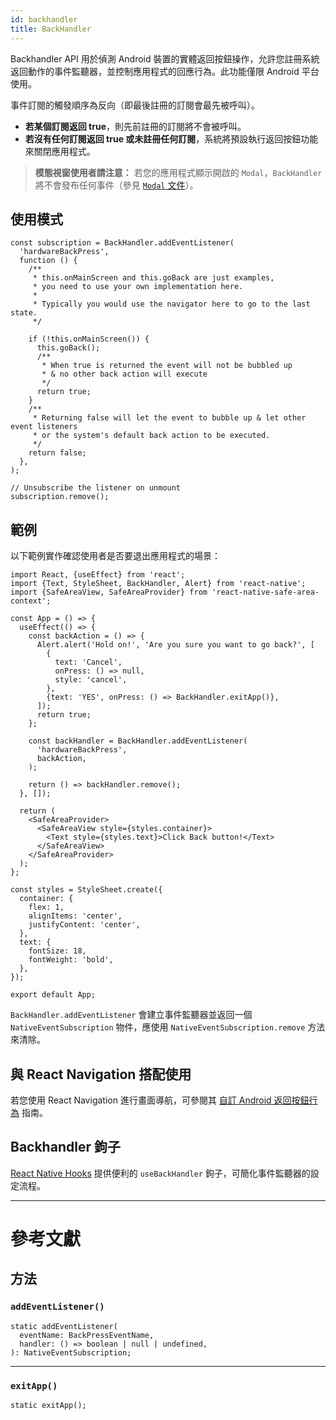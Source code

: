 ```yaml
---
id: backhandler
title: BackHandler
---
```


Backhandler API 用於偵測 Android 裝置的實體返回按鈕操作，允許您註冊系統返回動作的事件監聽器，並控制應用程式的回應行為。此功能僅限 Android 平台使用。

事件訂閱的觸發順序為反向（即最後註冊的訂閱會最先被呼叫）。

- **若某個訂閱返回 true**，則先前註冊的訂閱將不會被呼叫。
- **若沒有任何訂閱返回 true 或未註冊任何訂閱**，系統將預設執行返回按鈕功能來關閉應用程式。

> **模態視窗使用者請注意：** 若您的應用程式顯示開啟的 `Modal`，`BackHandler` 將不會發布任何事件（參見 [`Modal` 文件](modal#onrequestclose)）。

## 使用模式

```tsx
const subscription = BackHandler.addEventListener(
  'hardwareBackPress',
  function () {
    /**
     * this.onMainScreen and this.goBack are just examples,
     * you need to use your own implementation here.
     *
     * Typically you would use the navigator here to go to the last state.
     */

    if (!this.onMainScreen()) {
      this.goBack();
      /**
       * When true is returned the event will not be bubbled up
       * & no other back action will execute
       */
      return true;
    }
    /**
     * Returning false will let the event to bubble up & let other event listeners
     * or the system's default back action to be executed.
     */
    return false;
  },
);

// Unsubscribe the listener on unmount
subscription.remove();
```

## 範例

以下範例實作確認使用者是否要退出應用程式的場景：

```SnackPlayer name=BackHandler&supportedPlatforms=android
import React, {useEffect} from 'react';
import {Text, StyleSheet, BackHandler, Alert} from 'react-native';
import {SafeAreaView, SafeAreaProvider} from 'react-native-safe-area-context';

const App = () => {
  useEffect(() => {
    const backAction = () => {
      Alert.alert('Hold on!', 'Are you sure you want to go back?', [
        {
          text: 'Cancel',
          onPress: () => null,
          style: 'cancel',
        },
        {text: 'YES', onPress: () => BackHandler.exitApp()},
      ]);
      return true;
    };

    const backHandler = BackHandler.addEventListener(
      'hardwareBackPress',
      backAction,
    );

    return () => backHandler.remove();
  }, []);

  return (
    <SafeAreaProvider>
      <SafeAreaView style={styles.container}>
        <Text style={styles.text}>Click Back button!</Text>
      </SafeAreaView>
    </SafeAreaProvider>
  );
};

const styles = StyleSheet.create({
  container: {
    flex: 1,
    alignItems: 'center',
    justifyContent: 'center',
  },
  text: {
    fontSize: 18,
    fontWeight: 'bold',
  },
});

export default App;
```

`BackHandler.addEventListener` 會建立事件監聽器並返回一個 `NativeEventSubscription` 物件，應使用 `NativeEventSubscription.remove` 方法來清除。

## 與 React Navigation 搭配使用

若您使用 React Navigation 進行畫面導航，可參閱其 [自訂 Android 返回按鈕行為](https://reactnavigation.org/docs/custom-android-back-button-handling/) 指南。

## Backhandler 鉤子

[React Native Hooks](https://github.com/react-native-community/hooks#usebackhandler) 提供便利的 `useBackHandler` 鉤子，可簡化事件監聽器的設定流程。

---

# 參考文獻

## 方法

### `addEventListener()`

```tsx
static addEventListener(
  eventName: BackPressEventName,
  handler: () => boolean | null | undefined,
): NativeEventSubscription;
```

---

### `exitApp()`

```tsx
static exitApp();
```
